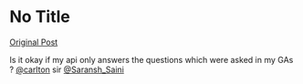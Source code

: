 # No Title

[Original Post](https://discourse.onlinedegree.iitm.ac.in/t/169029/26)

<p>Is it okay if my api only answers the questions which were asked  in my GAs ? <a class="mention" href="/u/carlton">@carlton</a>  sir <a class="mention" href="/u/saransh_saini">@Saransh_Saini</a></p>
